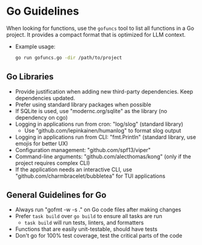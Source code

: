 # Go Guidelines

When looking for functions, use the `gofuncs` tool to list all functions in a Go project. It provides a compact format that is optimized for LLM context.

- Example usage:

  ```bash
  go run gofuncs.go -dir /path/to/project
  ```

## Go Libraries

- Provide justification when adding new third-party dependencies. Keep dependencies updated.
- Prefer using standard library packages when possible
- If SQLite is used, use "modernc.org/sqlite" as the library (no dependency on cgo)
- Logging in applications run from cron: "log/slog" (standard library)
  - Use "github.com/lepinkainen/humanlog" to format slog output
- Logging in applications run from CLI: "fmt.Println" (standard library, use emojis for better UX)
- Configuration management: "github.com/spf13/viper"
- Command-line arguments: "github.com/alecthomas/kong" (only if the project requires complex CLI)
- If the application needs an interactive CLI, use "github.com/charmbracelet/bubbletea" for TUI applications

## General Guidelines for Go

- Always run "gofmt -w -s ." on Go code files after making changes
- Prefer `task build` over `go build` to ensure all tasks are run
  - `task build` will run tests, linters, and formatters
- Functions that are easily unit-testable, should have tests
- Don't go for 100% test coverage, test the critical parts of the code
